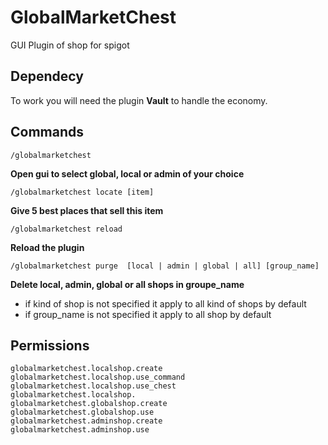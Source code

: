 # GlobalMarketChest
GUI Plugin of shop for spigot

## Dependecy
To work you will need the plugin **Vault** to handle the economy.

## Commands
    /globalmarketchest
**Open gui to select global, local or admin of your choice**

    /globalmarketchest locate [item]
**Give 5 best places that sell this item**

    
    /globalmarketchest reload
**Reload the plugin**

    /globalmarketchest purge  [local | admin | global | all] [group_name]
**Delete local, admin, global or all shops in groupe_name**
- if kind of shop is not specified it apply to all kind of shops by default
- if group_name is not specified it apply to all shop by default

## Permissions
    globalmarketchest.localshop.create
    globalmarketchest.localshop.use_command
    globalmarketchest.localshop.use_chest
    globalmarketchest.localshop.
    globalmarketchest.globalshop.create
    globalmarketchest.globalshop.use
    globalmarketchest.adminshop.create
    globalmarketchest.adminshop.use

